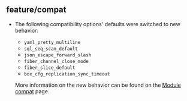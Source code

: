 ## feature/compat

* The following compatibility options' defaults were switched to new behavior:
    * `yaml_pretty_multiline`
    * `sql_seq_scan_default`
    * `json_escape_forward_slash`
    * `fiber_channel_close_mode`
    * `fiber_slice_default`
    * `box_cfg_replication_sync_timeout`

  More information on the new behavior can be found on the [Module compat](https://www.tarantool.io/en/doc/latest/reference/reference_lua/compat/) page.
